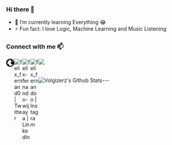 ### Hi there 👋
- 🌱 I’m currently learning Everything 😂
- ⚡ Fun fact: I love Logic, Machine Learning and Music Listening

### Connect with me 📫
[<img align="left" alt="voltgizerz.github.io" width="22px" src="https://raw.githubusercontent.com/iconic/open-iconic/master/svg/globe.svg" />][website]
[<img align="left" alt="felix_fernand0 | Twitter" width="22px" src="https://cdn.jsdelivr.net/npm/simple-icons@v3/icons/twitter.svg" />][twitter]
[<img align="left" alt="felix-fernando-wijaya | LinkedIn" width="22px" src="https://cdn.jsdelivr.net/npm/simple-icons@v3/icons/linkedin.svg" />][linkedin]
[<img align="left" alt="felix_fernandoo | Instagram" width="22px" src="https://cdn.jsdelivr.net/npm/simple-icons@v3/icons/instagram.svg" />][instagram]
![](https://visitor-badge.glitch.me/badge?page_id=glgapr.glgapr)

<br />
---
<img align="left" alt="Volgizerz's Github Stats" src="https://github-readme-stats.vercel.app/api?username=voltgizerz&show_icons=true&hide_border=true" />

[website]: https://voltgizerz.github.io/
[twitter]: https://twitter.com/felix_fernand0
[instagram]: https://instagram.com/felix_fernandoo
[linkedin]: https://www.linkedin.com/in/felix-fernando-wijaya/




<!--
**voltgizerz/voltgizerz** is a ✨ _special_ ✨ repository because its `README.md` (this file) appears on your GitHub profile.

Here are some ideas to get you started:

- 🔭 I’m currently working on ...
- 🌱 I’m currently learning ...
- 👯 I’m looking to collaborate on ...
- 🤔 I’m looking for help with ...
- 💬 Ask me about ...
- 📫 How to reach me: ...
- 😄 Pronouns: ...
- ⚡ Fun fact: ...
-->
